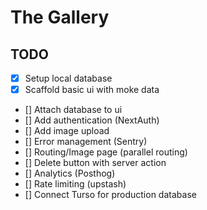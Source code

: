 # The Gallery

## TODO

- [x] Setup local database
- [x] Scaffold basic ui with moke data
- [] Attach database to ui
- [] Add authentication (NextAuth)
- [] Add image upload
- [] Error management (Sentry)
- [] Routing/Image page (parallel routing)
- [] Delete button with server action
- [] Analytics (Posthog)
- [] Rate limiting (upstash)
- [] Connect Turso for production database
